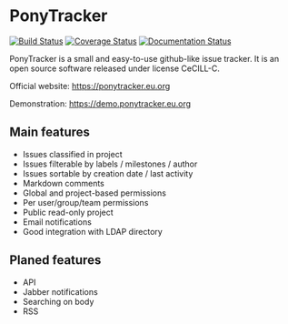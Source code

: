 PonyTracker
===========

[![Build Status](https://travis-ci.org/bouttier/ponytracker.svg?branch=master)](https://travis-ci.org/bouttier/ponytracker)
[![Coverage Status](https://coveralls.io/repos/ponytracker/ponytracker/badge.svg?branch=master&service=github)](https://coveralls.io/github/ponytracker/ponytracker?branch=master)
[![Documentation Status](https://readthedocs.org/projects/ponytracker/badge/?version=latest)](https://readthedocs.org/projects/ponytracker/?badge=latest)

PonyTracker is a small and easy-to-use github-like issue tracker.
It is an open source software released under license CeCILL-C.


Official website: https://ponytracker.eu.org

Demonstration: https://demo.ponytracker.eu.org


Main features
-------------

* Issues classified in project
* Issues filterable by labels / milestones / author
* Issues sortable by creation date / last activity
* Markdown comments
* Global and project-based permissions
* Per user/group/team permissions
* Public read-only project
* Email notifications
* Good integration with LDAP directory


Planed features
---------------
* API
* Jabber notifications
* Searching on body
* RSS
